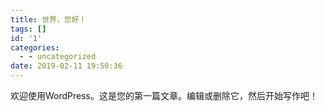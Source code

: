 ```yaml
---
title: 世界，您好！
tags: []
id: '1'
categories:
  - - uncategorized
date: 2019-02-11 19:50:36
---
```


欢迎使用WordPress。这是您的第一篇文章。编辑或删除它，然后开始写作吧！